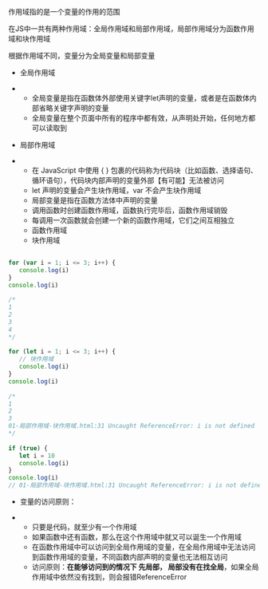 作用域指的是一个变量的作用的范围

在JS中一共有两种作用域：全局作用域和局部作用域，局部作用域分为函数作用域和块作用域

根据作用域不同，变量分为全局变量和局部变量



- 全局作用域

- - 全局变量是指在函数体外部使用关键字let声明的变量，或者是在函数体内部省略关键字声明的变量
  - 全局变量在整个页面中所有的程序中都有效，从声明处开始，任何地方都可以读取到

- 局部作用域

- - 在 JavaScript 中使用 { } 包裹的代码称为代码块（比如函数、选择语句、循环语句），代码块内部声明的变量外部【有可能】无法被访问
  - let 声明的变量会产生块作用域，var 不会产生块作用域
  - 局部变量是指在函数方法体中声明的变量
  - 调用函数时创建函数作用域，函数执行完毕后，函数作用域销毁
  - 每调用一次函数就会创建一个新的函数作用域，它们之间互相独立
  - 函数作用域
  - 块作用域


```javascript
 
for (var i = 1; i <= 3; i++) {
   console.log(i)
}
console.log(i)
 
/*
1
2
3
4
*/
 
for (let i = 1; i <= 3; i++) {
   // 块作用域
   console.log(i)
}
console.log(i)
 
/*
1
2
3
01-局部作用域-块作用域.html:31 Uncaught ReferenceError: i is not defined
*/
 
if (true) {
   let i = 10
   console.log(i)
}
console.log(i)
// 01-局部作用域-块作用域.html:31 Uncaught ReferenceError: i is not defined
```





- 变量的访问原则：

- - 只要是代码，就至少有一个作用域
  - 如果函数中还有函数，那么在这个作用域中就又可以诞生一个作用域
  - 在函数作用域中可以访问到全局作用域的变量，在全局作用域中无法访问到函数作用域的变量，不同函数内部声明的变量也无法相互访问
  - 访问原则：**在能够访问到的情况下 先局部， 局部没有在找全局**，如果全局作用域中依然没有找到，则会报错ReferenceError